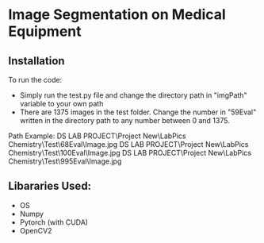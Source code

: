 # Image Segmentation on Medical Equipment

## Installation

To run the code:
- Simply run the test.py file and change the directory path in "imgPath" variable to your own path
- There are 1375 images in the test folder. Change the number in "59Eval" written in the directory path to any number between 0 and 1375.

Path Example:
DS LAB PROJECT\\Project New\\LabPics Chemistry\\Test\\68Eval\\Image.jpg
DS LAB PROJECT\\Project New\\LabPics Chemistry\\Test\\100Eval\\Image.jpg
DS LAB PROJECT\\Project New\\LabPics Chemistry\\Test\\995Eval\\Image.jpg


## Libararies Used:
- OS
- Numpy
- Pytorch (with CUDA)
- OpenCV2
